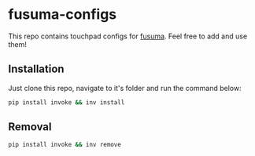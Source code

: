 fusuma-configs
===

This repo contains touchpad configs for [fusuma](https://github.com/iberianpig/fusuma). Feel free to add and use them!

## Installation

Just clone this repo, navigate to it's folder and run the command below:

```bash
pip install invoke && inv install
```

## Removal

```bash
pip install invoke && inv remove
```
